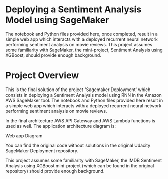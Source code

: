 # Deploying a Sentiment Analysis Model using SageMaker

The notebook and Python files provided here, once completed, result in a simple web app which interacts with a deployed recurrent neural network performing sentiment analysis on movie reviews. This project assumes some familiarity with SageMaker, the mini-project, Sentiment Analysis using XGBoost, should provide enough background.

# Project Overview
This is the final solution of the project 'Sagemaker Deployment' which consists in deploying a Sentiment Analysis model using RNN in the Amazon AWS SageMaker tool. The notebook and Python files provided here result in a simple web app which interacts with a deployed recurrent neural network performing sentiment analysis on movie reviews.

In the final architecture AWS API Gateway and AWS Lambda functions is used as well. The application architecture diagram is:

Web app Diagram

You can find the original code without solutions in the original Udacity SageMaker Deployment repository.

This project assumes some familiarity with SageMaker, the IMDB Sentiment Analysis using XGBoost mini-project (which can be found in the original repository) should provide enough background.
